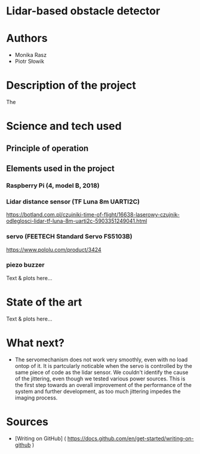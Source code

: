 # Lidar-based obstacle detector
# Authors 
- Monika Rasz
- Piotr Słowik
# Description of the project 
The 
# Science and tech used 
## Principle of operation

## Elements used in the project
### Raspberry Pi (4, model B, 2018)
### Lidar distance sensor (TF Luna 8m UARTI2C)
https://botland.com.pl/czujniki-time-of-flight/16638-laserowy-czujnik-odleglosci-lidar-tf-luna-8m-uarti2c-5903351249041.html
### servo (FEETECH Standard Servo FS5103B)
https://www.pololu.com/product/3424
### piezo buzzer
Text & plots here... 
# State of the art 
Text & plots here... 
# What next?
- The servomechanism does not work very smoothly, even with no load ontop of it. It is partcularly noticable when the servo is controlled by the same piece of code as the lidar sensor. We couldn't identify the cause of the jittering, even though we tested various power sources. This is the first step towards an overall improvement of the performance of the system and further development, as too much jittering impedes the imaging process.
# Sources 
- [Writing on GitHub] ( https://docs.github.com/en/get-started/writing-on-github ) 
